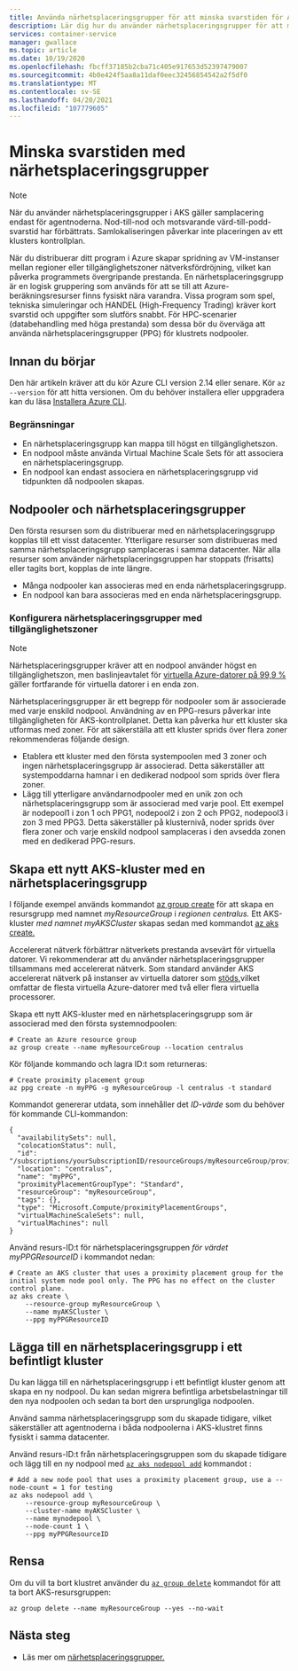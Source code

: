 ```yaml
---
title: Använda närhetsplaceringsgrupper för att minska svarstiden för Azure Kubernetes Service-kluster (AKS)
description: Lär dig hur du använder närhetsplaceringsgrupper för att minska svarstiden för dina AKS-klusterarbetsbelastningar.
services: container-service
manager: gwallace
ms.topic: article
ms.date: 10/19/2020
ms.openlocfilehash: fbcff37185b2cba71c405e917653d52397479007
ms.sourcegitcommit: 4b0e424f5aa8a11daf0eec32456854542a2f5df0
ms.translationtype: MT
ms.contentlocale: sv-SE
ms.lasthandoff: 04/20/2021
ms.locfileid: "107779605"
---
```

# <a name="reduce-latency-with-proximity-placement-groups"></a>Minska svarstiden med närhetsplaceringsgrupper

> [!Note]
> När du använder närhetsplaceringsgrupper i AKS gäller samplacering endast för agentnoderna. Nod-till-nod och motsvarande värd-till-podd-svarstid har förbättrats. Samlokaliseringen påverkar inte placeringen av ett klusters kontrollplan.

När du distribuerar ditt program i Azure skapar spridning av VM-instanser mellan regioner eller tillgänglighetszoner nätverksfördröjning, vilket kan påverka programmets övergripande prestanda. En närhetsplaceringsgrupp är en logisk gruppering som används för att se till att Azure-beräkningsresurser finns fysiskt nära varandra. Vissa program som spel, tekniska simuleringar och HANDEL (High-Frequency Trading) kräver kort svarstid och uppgifter som slutförs snabbt. För HPC-scenarier (databehandling med höga prestanda) [](../virtual-machines/co-location.md#proximity-placement-groups) som dessa bör du överväga att använda närhetsplaceringsgrupper (PPG) för klustrets nodpooler.

## <a name="before-you-begin"></a>Innan du börjar

Den här artikeln kräver att du kör Azure CLI version 2.14 eller senare. Kör `az --version` för att hitta versionen. Om du behöver installera eller uppgradera kan du läsa [Installera Azure CLI][azure-cli-install].

### <a name="limitations"></a>Begränsningar

* En närhetsplaceringsgrupp kan mappa till högst en tillgänglighetszon.
* En nodpool måste använda Virtual Machine Scale Sets för att associera en närhetsplaceringsgrupp.
* En nodpool kan endast associera en närhetsplaceringsgrupp vid tidpunkten då nodpoolen skapas.

## <a name="node-pools-and-proximity-placement-groups"></a>Nodpooler och närhetsplaceringsgrupper

Den första resursen som du distribuerar med en närhetsplaceringsgrupp kopplas till ett visst datacenter. Ytterligare resurser som distribueras med samma närhetsplaceringsgrupp samplaceras i samma datacenter. När alla resurser som använder närhetsplaceringsgruppen har stoppats (frisatts) eller tagits bort, kopplas de inte längre.

* Många nodpooler kan associeras med en enda närhetsplaceringsgrupp.
* En nodpool kan bara associeras med en enda närhetsplaceringsgrupp.

### <a name="configure-proximity-placement-groups-with-availability-zones"></a>Konfigurera närhetsplaceringsgrupper med tillgänglighetszoner

> [!NOTE]
> Närhetsplaceringsgrupper kräver att en nodpool använder högst en tillgänglighetszon, men baslinjeavtalet för [virtuella Azure-datorer på 99,9 %](https://azure.microsoft.com/support/legal/sla/virtual-machines/v1_9/) gäller fortfarande för virtuella datorer i en enda zon.

Närhetsplaceringsgrupper är ett begrepp för nodpooler som är associerade med varje enskild nodpool. Användning av en PPG-resurs påverkar inte tillgängligheten för AKS-kontrollplanet. Detta kan påverka hur ett kluster ska utformas med zoner. För att säkerställa att ett kluster sprids över flera zoner rekommenderas följande design.

* Etablera ett kluster med den första systempoolen med 3 zoner och ingen närhetsplaceringsgrupp är associerad. Detta säkerställer att systempoddarna hamnar i en dedikerad nodpool som sprids över flera zoner.
* Lägg till ytterligare användarnodpooler med en unik zon och närhetsplaceringsgrupp som är associerad med varje pool. Ett exempel är nodepool1 i zon 1 och PPG1, nodepool2 i zon 2 och PPG2, nodepool3 i zon 3 med PPG3. Detta säkerställer på klusternivå, noder sprids över flera zoner och varje enskild nodpool samplaceras i den avsedda zonen med en dedikerad PPG-resurs.

## <a name="create-a-new-aks-cluster-with-a-proximity-placement-group"></a>Skapa ett nytt AKS-kluster med en närhetsplaceringsgrupp

I följande exempel används kommandot [az group create][az-group-create] för att skapa en resursgrupp med namnet *myResourceGroup* i *regionen centralus.* Ett AKS-kluster *med namnet myAKSCluster* skapas sedan med kommandot [az aks create.][az-aks-create]

Accelererat nätverk förbättrar nätverkets prestanda avsevärt för virtuella datorer. Vi rekommenderar att du använder närhetsplaceringsgrupper tillsammans med accelererat nätverk. Som standard använder AKS accelererat nätverk på instanser av virtuella datorer som [stöds,](../virtual-network/create-vm-accelerated-networking-cli.md?toc=/azure/virtual-machines/linux/toc.json#limitations-and-constraints)vilket omfattar de flesta virtuella Azure-datorer med två eller flera virtuella processorer.

Skapa ett nytt AKS-kluster med en närhetsplaceringsgrupp som är associerad med den första systemnodpoolen:

```azurecli-interactive
# Create an Azure resource group
az group create --name myResourceGroup --location centralus
```
Kör följande kommando och lagra ID:t som returneras:

```azurecli-interactive
# Create proximity placement group
az ppg create -n myPPG -g myResourceGroup -l centralus -t standard
```

Kommandot genererar utdata, som innehåller det *ID-värde* som du behöver för kommande CLI-kommandon:

```output
{
  "availabilitySets": null,
  "colocationStatus": null,
  "id": "/subscriptions/yourSubscriptionID/resourceGroups/myResourceGroup/providers/Microsoft.Compute/proximityPlacementGroups/myPPG",
  "location": "centralus",
  "name": "myPPG",
  "proximityPlacementGroupType": "Standard",
  "resourceGroup": "myResourceGroup",
  "tags": {},
  "type": "Microsoft.Compute/proximityPlacementGroups",
  "virtualMachineScaleSets": null,
  "virtualMachines": null
}
```

Använd resurs-ID:t för närhetsplaceringsgruppen *för värdet myPPGResourceID* i kommandot nedan:

```azurecli-interactive
# Create an AKS cluster that uses a proximity placement group for the initial system node pool only. The PPG has no effect on the cluster control plane.
az aks create \
    --resource-group myResourceGroup \
    --name myAKSCluster \
    --ppg myPPGResourceID
```

## <a name="add-a-proximity-placement-group-to-an-existing-cluster"></a>Lägga till en närhetsplaceringsgrupp i ett befintligt kluster

Du kan lägga till en närhetsplaceringsgrupp i ett befintligt kluster genom att skapa en ny nodpool. Du kan sedan migrera befintliga arbetsbelastningar till den nya nodpoolen och sedan ta bort den ursprungliga nodpoolen.

Använd samma närhetsplaceringsgrupp som du skapade tidigare, vilket säkerställer att agentnoderna i båda nodpoolerna i AKS-klustret finns fysiskt i samma datacenter.

Använd resurs-ID:t från närhetsplaceringsgruppen som du skapade tidigare och lägg till en ny nodpool med [`az aks nodepool add`][az-aks-nodepool-add] kommandot :

```azurecli-interactive
# Add a new node pool that uses a proximity placement group, use a --node-count = 1 for testing
az aks nodepool add \
    --resource-group myResourceGroup \
    --cluster-name myAKSCluster \
    --name mynodepool \
    --node-count 1 \
    --ppg myPPGResourceID
```

## <a name="clean-up"></a>Rensa

Om du vill ta bort klustret använder du [`az group delete`][az-group-delete] kommandot för att ta bort AKS-resursgruppen:

```azurecli-interactive
az group delete --name myResourceGroup --yes --no-wait
```

## <a name="next-steps"></a>Nästa steg

* Läs mer om [närhetsplaceringsgrupper.][proximity-placement-groups]

<!-- LINKS - Internal -->
[azure-ad-rbac]: azure-ad-rbac.md
[aks-tutorial-prepare-app]: ./tutorial-kubernetes-prepare-app.md
[azure-cli-install]: /cli/azure/install-azure-cli
[az-aks-get-upgrades]: /cli/azure/aks#az_aks_get_upgrades
[az-aks-upgrade]: /cli/azure/aks#az_aks_upgrade
[az-aks-show]: /cli/azure/aks#az_aks_show
[nodepool-upgrade]: use-multiple-node-pools.md#upgrade-a-node-pool
[az-extension-add]: /cli/azure/extension#az_extension_add
[az-extension-update]: /cli/azure/extension#az_extension_update
[proximity-placement-groups]: ../virtual-machines/co-location.md#proximity-placement-groups
[az-aks-create]: /cli/azure/aks#az_aks_create
[system-pool]: ./use-system-pools.md
[az-aks-nodepool-add]: /cli/azure/aks/nodepool#az_aks_nodepool_add
[az-aks-create]: /cli/azure/aks#az_aks_create
[az-group-create]: /cli/azure/group#az_group_create
[az-group-delete]: /cli/azure/group#az_group_delete